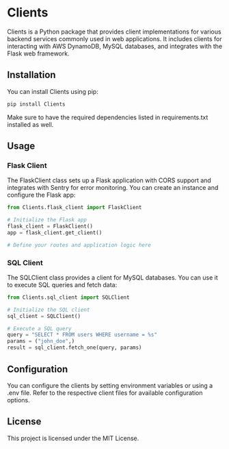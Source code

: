 # Clients

Clients is a Python package that provides client implementations for various backend services commonly used in
web applications. It includes clients for interacting with AWS DynamoDB, MySQL databases, and integrates with the Flask
web framework.

## Installation

You can install Clients using pip:

```bash
pip install Clients
``` 

Make sure to have the required dependencies listed in requirements.txt installed as well.

## Usage

### Flask Client

The FlaskClient class sets up a Flask application with CORS support and integrates with Sentry for error monitoring. You
can create an instance and configure the Flask app:

```python
from Clients.flask_client import FlaskClient

# Initialize the Flask app
flask_client = FlaskClient()
app = flask_client.get_client()

# Define your routes and application logic here
```

### SQL Client

The SQLClient class provides a client for MySQL databases. You can use it to execute SQL queries and fetch data:

```python
from Clients.sql_client import SQLClient

# Initialize the SQL client
sql_client = SQLClient()

# Execute a SQL query
query = "SELECT * FROM users WHERE username = %s"
params = ("john_doe",)
result = sql_client.fetch_one(query, params)
```

## Configuration

You can configure the clients by setting environment variables or using a .env file. Refer to the respective client
files for available configuration options.

## License

This project is licensed under the MIT License.
